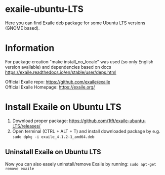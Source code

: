 # exaile-ubuntu-LTS
Here you can find Exaile deb package for some Ubuntu LTS versions (GNOME based).

# Information
For package creation "make install_no_locale" was used (so only English version available) and dependencies based on docs https://exaile.readthedocs.io/en/stable/user/deps.html

Official Exaile repo: https://github.com/exaile/exaile  
Official Exaile Homepage: https://exaile.org/


# Install Exaile on Ubuntu LTS
1. Download proper package: https://github.com/1tft/exaile-ubuntu-LTS/releases/
2. Open terminal (CTRL + ALT + T) and install downloaded package by e.g. `sudo dpkg -i exaile_4.1.2-1_amd64.deb`

## Uninstall Exaile on Ubuntu LTS
Now you can also easely uninstall/remove Exaile by running: `sudo apt-get remove exaile`
